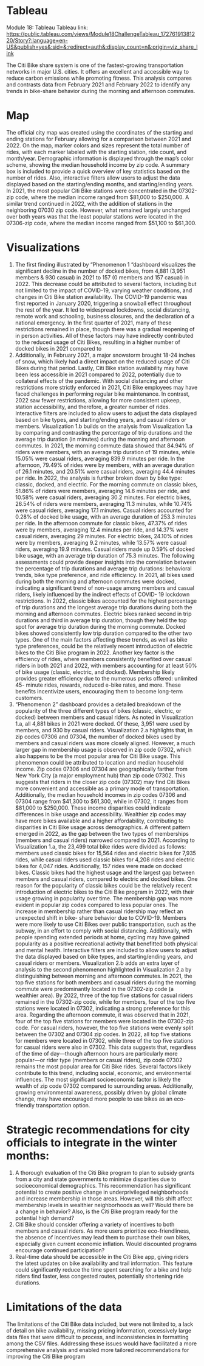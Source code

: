 # Tableau
Module 18: Tableau
Tableau link: https://public.tableau.com/views/Module18ChallengeTableau_17276191381220/Story?:language=en-US&publish=yes&:sid=&:redirect=auth&:display_count=n&:origin=viz_share_link 

The Citi Bike share system is one of the fastest-growing transportation networks in major U.S.
cities. It offers an excellent and accessible way to reduce carbon emissions while promoting fitness. This
analysis compares and contrasts data from February 2021 and February 2022 to identify any trends in
bike-share behavior during the morning and afternoon commutes.
# Map
The official city map was created using the coordinates of the starting and ending stations for February
allowing for a comparison between 2021 and 2022. On the map, marker colors and sizes represent the
total number of rides, with each marker labeled with the starting station, ride count, and month/year.
Demographic information is displayed through the map’s color scheme, showing the median household
income by zip code. A summary box is included to provide a quick overview of key statistics based on the
number of rides. Also, interactive filters allow users to adjust the data displayed based on the
starting/ending months, and starting/ending years.
In 2021, the most popular Citi Bike stations were concentrated in the 07302-zip code, where the median
income ranged from $81,000 to $250,000. A similar trend continued in 2022, with the addition of
stations in the neighboring 07030 zip code. However, what remained largely unchanged over both years
was that the least popular stations were located in the 07306-zip code, where the median income
ranged from $51,100 to $61,300.
# Visualizations
1. The first finding illustrated by “Phenomenon 1 “dashboard visualizes the significant decline in
the number of docked bikes, from 4,881 (3,951 members & 930 casual) in 2021 to 157 (0
members and 157 casual) in 2022. This decrease could be attributed to several factors, including
but not limited to the impact of COVID-19, varying weather conditions, and changes in Citi Bike
station availability.
The COVID-19 pandemic was first reported in January 2020, triggering a snowball effect
throughout the rest of the year. It led to widespread lockdowns, social distancing, remote work
and schooling, business closures, and the declaration of a national emergency. In the first
quarter of 2021, many of these restrictions remained in place, though there was a gradual
reopening of in person activities. All of these factors may have indirectly contributed to the
reduced usage of Citi Bikes, resulting in a higher number of docked bikes in 2021 compared to
2022. Additionally, in February 2021, a major snowstorm brought 18-24 inches of snow, which
likely had a direct impact on the reduced usage of Citi Bikes during that period. Lastly, Citi Bike
station availability may have been less accessible in 2021 compared to 2022, potentially due to
collateral effects of the pandemic. With social distancing and other restrictions more strictly
enforced in 2021, Citi Bike employees may have faced challenges in performing regular bike
maintenance. In contrast, 2022 saw fewer restrictions, allowing for more consistent upkeep,
station accessibility, and therefore, a greater number of rides. Interactive filters are included to
allow users to adjust the data displayed based on bike types, and starting/ending years, and
casual riders or members.
Visualization 1.b builds on the analysis from Visualization 1.a by comparing and contrasting the
percentage of trip durations and the average trip duration (in minutes) during the morning and
afternoon commutes. In 2021, the morning commute data showed that 84.94% of riders were
members, with an average trip duration of 19 minutes, while 15.05% were casual riders,
averaging 839.9 minutes per ride. In the afternoon, 79.49% of rides were by members, with an
average duration of 26.1 minutes, and 20.51% were casual riders, averaging 44.4 minutes per
ride.
In 2022, the analysis is further broken down by bike type: classic, docked, and electric. For the
morning commute on classic bikes, 51.86% of riders were members, averaging 14.6 minutes per
ride, and 10.58% were casual riders, averaging 30.2 minutes. For electric bikes, 26.54% of riders
were members, averaging 11.3 minutes, while 10.74% were casual riders, averaging 17.1
minutes. Casual riders accounted for 0.28% of docked bike usage, with an average duration of
253.3 minutes per ride. In the afternoon commute for classic bikes, 47.37% of rides were by
members, averaging 12.4 minutes per ride, and 14.37% were casual riders, averaging 29
minutes. For electric bikes, 24.10% of rides were by members, averaging 9.2 minutes, while
13.57% were casual riders, averaging 19.9 minutes. Casual riders made up 0.59% of docked bike
usage, with an average trip duration of 75.3 minutes. The following assessments could provide
deeper insights into the correlation between the percentage of trip durations and average trip
durations: behavioral trends, bike type preference, and ride efficiency. In 2021, all bikes used
during both the morning and afternoon commutes were docked, indicating a significant trend of
non-usage among members and casual riders, likely influenced by the indirect effects of COVID-
19 lockdown restrictions. In 2022, classic bikes accounted for the highest percentage of trip
durations and the longest average trip durations during both the morning and afternoon
commutes. Electric bikes ranked second in trip durations and third in average trip duration,
though they held the top spot for average trip duration during the morning commute. Docked
bikes showed consistently low trip duration compared to the other two types. One of the main
factors affecting these trends, as well as bike type preferences, could be the relatively recent
introduction of electric bikes to the Citi Bike program in 2022. Another key factor is the
efficiency of rides, where members consistently benefited over casual riders in both 2021 and
2022, with members accounting for at least 50% of bike usage (classic, electric, and docked).
Membership likely provides greater efficiency due to the numerous perks offered: unlimited 45-
minute rides, rewards, reduced e-bike rates, and more. These benefits incentivize users,
encouraging them to become long-term customers.
2. “Phenomenon 2” dashboard provides a detailed breakdown of the popularity of the three
different types of bikes (classic, electric, or docked) between members and casual riders. As
noted in Visualization 1.a, all 4,881 bikes in 2021 were docked. Of these, 3,951 were used by
members, and 930 by casual riders. Visualization 2.a highlights that, in zip codes 07306 and
07304, the number of docked bikes used by members and casual riders was more closely
aligned. However, a much larger gap in membership usage is observed in zip code 07302, which
also happens to be the most popular area for Citi Bike usage.
This phenomenon could be attributed to location and median household income. Zip codes
07306 and 07304 are geographically farther from New York City (a major employment hub) than
zip code 07302. This suggests that riders in the closer zip code (07302) may find Citi Bikes more
convenient and accessible as a primary mode of transportation. Additionally, the median
household incomes in zip codes 07306 and 07304 range from $41,300 to $61,300, while in
07302, it ranges from $81,000 to $250,000. These income disparities could indicate differences
in bike usage and accessibility. Wealthier zip codes may have more bikes available and a higher
affordability, contributing to disparities in Citi Bike usage across demographics.
A different pattern emerged in 2022, as the gap between the two types of memberships
(members and casual riders) narrowed compared to 2021. According to Visualization 1.a, the
23,499 total bike rides were divided as follows: members used classic bikes for 15,564 rides and
electric bikes for 7,935 rides, while casual riders used classic bikes for 4,208 rides and electric
bikes for 4,047 rides. Additionally, 157 rides were made on docked bikes. Classic bikes had the
highest usage and the largest gap between members and casual riders, compared to electric and
docked bikes.
One reason for the popularity of classic bikes could be the relatively recent introduction of
electric bikes to the Citi Bike program in 2022, with their usage growing in popularity over time.
The membership gap was more evident in popular zip codes compared to less popular ones. The
increase in membership rather than casual ridership may reflect an unexpected shift in bike-
share behavior due to COVID-19. Members were more likely to use Citi Bikes over public
transportation, such as the subway, in an effort to comply with social distancing. Additionally,
with people spending extended periods at home, cycling may have gained popularity as a
positive recreational activity that benefitted both physical and mental health. Interactive filters
are included to allow users to adjust the data displayed based on bike types, and starting/ending
years, and casual riders or members.
Visualization 2.b adds an extra layer of analysis to the second phenomenon highlighted in
Visualization 2.a by distinguishing between morning and afternoon commutes. In 2021, the top
five stations for both members and casual riders during the morning commute were
predominantly located in the 07302-zip code (a wealthier area). By 2022, three of the top five
stations for casual riders remained in the 07302-zip code, while for members, four of the top
five stations were located in 07302, indicating a strong preference for this area.
Regarding the afternoon commute, it was observed that in 2021, four of the top five stations for
members were located in the 07302-zip code. For casual riders, however, the top five stations
were evenly split between the 07302 and 07304 zip codes. In 2022, all top five stations for
members were located in 07302, while three of the top five stations for casual riders were also
in 07302. This data suggests that, regardless of the time of day—though afternoon hours are
particularly more popular—or rider type (members or casual riders), zip code 07302 remains the
most popular area for Citi Bike rides. Several factors likely contribute to this trend, including
social, economic, and environmental influences. The most significant socioeconomic factor is
likely the wealth of zip code 07302 compared to surrounding areas. Additionally, growing
environmental awareness, possibly driven by global climate change, may have encouraged more
people to use bikes as an eco-friendly transportation option.
# Strategic recommendations for city officials to integrate in the winter months:
1. A thorough evaluation of the Citi Bike program to plan to subsidy grants from a city and
state governments to minimize disparities due to socioeconomical demographics. This
recommendation has significant potential to create positive change in underprivileged
neighborhoods and increase membership in those areas. However, will this shift affect
membership levels in wealthier neighborhoods as well? Would there be a change in
behavior? Also, is the Citi Bike program ready for the potential high demand?
2. Citi Bike should consider offering a variety of incentives to both members and casual riders.
As more users prioritize eco-friendliness, the absence of incentives may lead them to
purchase their own bikes, especially given current economic inflation. Would discounted
programs encourage continued participation?
3. Real-time data should be accessible in the Citi Bike app, giving riders the latest updates on
bike availability and trail information. This feature could significantly reduce the time spent
searching for a bike and help riders find faster, less congested routes, potentially shortening
ride durations.
# Limitations of the data
The limitations of the Citi Bike data included, but were not limited to, a lack of detail on bike availability,
missing pricing information, excessively large data files that were difficult to process, and inconsistencies
in formatting among the CSV files. Addressing these issues would have facilitated a more comprehensive
analysis and enabled more tailored recommendations for improving the Citi Bike program
